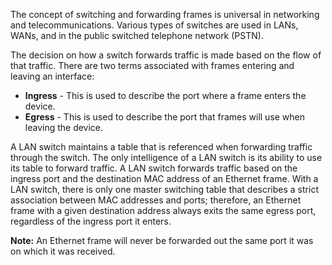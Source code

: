 The concept of switching and forwarding frames is universal in networking and telecommunications. Various types of switches are used in LANs, WANs, and in the public switched telephone network (PSTN).

The decision on how a switch forwards traffic is made based on the flow of that traffic. There are two terms associated with frames entering and leaving an interface:

- **Ingress** - This is used to describe the port where a frame enters the device.
- **Egress** - This is used to describe the port that frames will use when leaving the device.

A LAN switch maintains a table that is referenced when forwarding traffic through the switch. The only intelligence of a LAN switch is its ability to use its table to forward traffic. A LAN switch forwards traffic based on the ingress port and the destination MAC address of an Ethernet frame. With a LAN switch, there is only one master switching table that describes a strict association between MAC addresses and ports; therefore, an Ethernet frame with a given destination address always exits the same egress port, regardless of the ingress port it enters.

**Note:** An Ethernet frame will never be forwarded out the same port it was on which it was received.